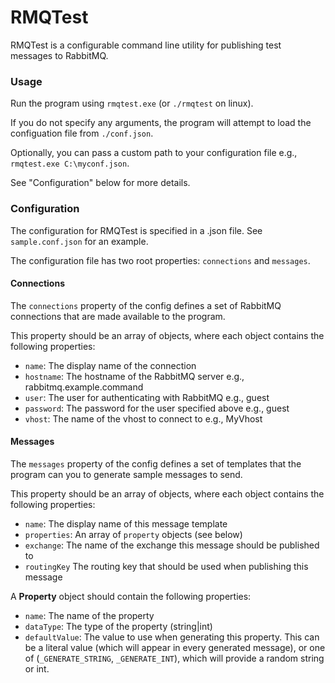 # RMQTest

RMQTest is a configurable command line utility for publishing test messages to RabbitMQ.

### Usage

Run the program using `rmqtest.exe` (or `./rmqtest` on linux). 

If you do not specify any arguments, the program will attempt to load the configuation file from `./conf.json`.

Optionally, you can pass a custom path to your configuration file e.g., `rmqtest.exe C:\myconf.json`.

See "Configuration" below for more details.

### Configuration

The configuration for RMQTest is specified in a .json file. See `sample.conf.json` for an example.

The configuration file has two root properties: `connections` and `messages`.

#### Connections

The `connections` property of the config defines a set of RabbitMQ connections that are made available to the program.

This property should be an array of objects, where each object contains the following properties:

- `name`: The display name of the connection
- `hostname`: The hostname of the RabbitMQ server e.g., rabbitmq.example.command
- `user`: The user for authenticating with RabbitMQ e.g., guest
- `password`: The password for the user specified above e.g., guest
- `vhost`: The name of the vhost to connect to e.g., MyVhost

#### Messages

The `messages` property of the config defines a set of templates that the program can you to generate sample messages to send.

This property should be an array of objects, where each object contains the following properties:

- `name`: The display name of this message template
- `properties`: An array of `property` objects (see below)
- `exchange`: The name of the exchange this message should be published to
- `routingKey` The routing key that should be used when publishing this message

A **Property** object should contain the following properties:

- `name`: The name of the property
- `dataType`: The type of the property (string|int)
- `defaultValue`: The value to use when generating this property. This can be a literal value (which will appear in every generated message), or one of (`_GENERATE_STRING`, `_GENERATE_INT`), which will provide a random string or int.